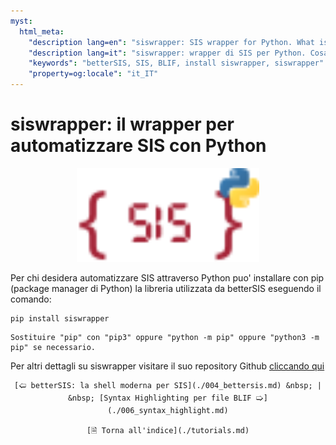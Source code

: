 ```yaml
---
myst:
  html_meta:
    "description lang=en": "siswrapper: SIS wrapper for Python. What is siswrapper? How to install siswrapper."
    "description lang=it": "siswrapper: wrapper di SIS per Python. Cosa e' siswrapper? Come installare siswrapper."
    "keywords": "betterSIS, SIS, BLIF, install siswrapper, siswrapper"
    "property=og:locale": "it_IT"
---
```


# siswrapper: il wrapper per automatizzare SIS con Python

<p align="center">
<img style="height: 150px;" height="150px" src="https://raw.githubusercontent.com/mario33881/siswrapper/f4a941cffd9e9b30e0abb8555070efce392adac2/images/logo.svg" />
</p>

Per chi desidera automatizzare SIS attraverso Python puo' installare con pip (package manager di Python) la libreria utilizzata da betterSIS eseguendo il comando:

```
pip install siswrapper
```

```{note}
Sostituire "pip" con "pip3" oppure "python -m pip" oppure "python3 -m pip" se necessario.
```

Per altri dettagli su siswrapper visitare il suo repository Github [cliccando qui](https://github.com/mario33881/siswrapper)

<div align=center>

```{only} html
[🢠 betterSIS: la shell moderna per SIS](./004_bettersis.md) &nbsp; | &nbsp; [Syntax Highlighting per file BLIF 🢡](./006_syntax_highlight.md)

[🗎 Torna all'indice](./tutorials.md)
```

</div>